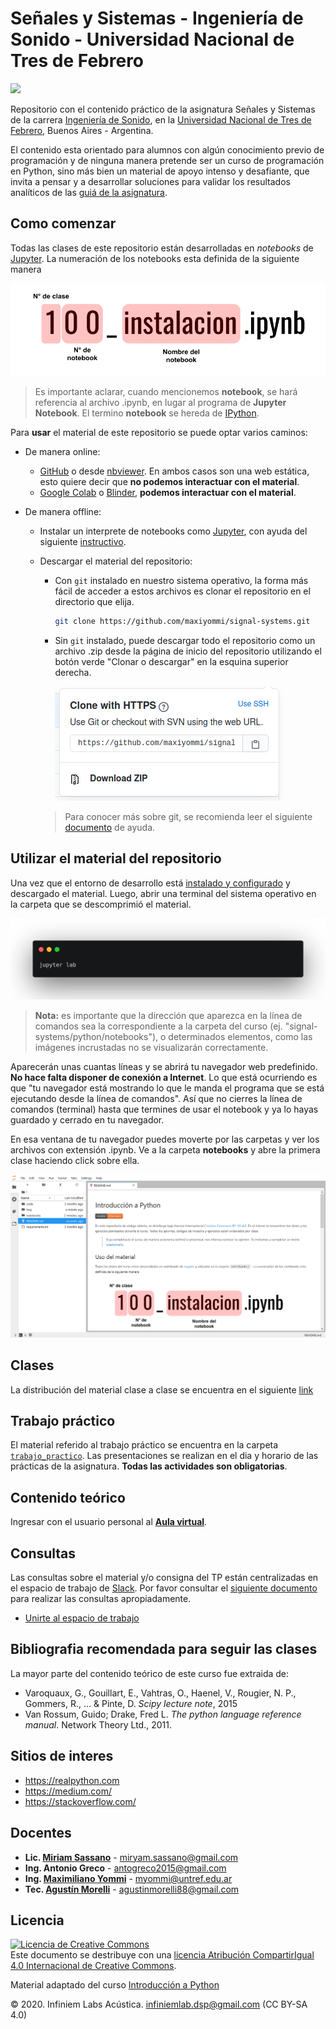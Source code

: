 # Señales y Sistemas - Ingeniería de Sonido - Universidad Nacional de Tres de Febrero 

<img src="LogoPractica.png" class="center" width="300"/>

Repositorio con el contenido práctico de la asignatura Señales y Sistemas de la carrera [Ingeniería de Sonido](https://www.untref.edu.ar/carrera/ingenieria-de-sonido), en la [Universidad Nacional de Tres de Febrero](https://www.untref.edu.ar), Buenos Aires - Argentina.

El contenido esta orientado para alumnos con algún conocimiento previo de programación y de ninguna manera pretende ser un curso de programación en Python, sino más bien un material de apoyo intenso y desafiante, que invita a pensar y a desarrollar soluciones para validar los resultados analíticos de las [guiá de la asignatura](guia_ejercicios.pdf).

## Como comenzar
Todas las clases de este repositorio están desarrolladas en *notebooks* de [Jupyter](https://jupyter.org/). La numeración de los notebooks esta definida de la siguiente manera

![](clases/img/notebook_indicador.png)

> Es importante aclarar, cuando mencionemos **notebook**, se hará referencia al archivo .ipynb, en lugar al programa de **Jupyter Notebook**. El termino **notebook** se hereda de [IPython](https://es.wikipedia.org/wiki/IPython).

Para **usar** el material de este repositorio se puede optar varios caminos:

* De manera online:
    * [GitHub](https://github.com/maxiyommi/signal-systems) o desde [nbviewer](https://nbviewer.jupyter.org/github/maxiyommi/signal-systems/tree/master/). En ambos casos son una web estática, esto quiere decir que **no podemos interactuar con el material**.
    * [Google Colab](https://colab.research.google.com/notebooks/intro.ipynb#recent=true) o [Blinder](https://mybinder.org/), **podemos interactuar con el material**.

* De manera offline:
    * Instalar un interprete de notebooks como [Jupyter](https://jupyter.org/), con ayuda del siguiente [instructivo](https://gist.github.com/maxiyommi/a21fa6af877d1e00f1498e60654e6c4a).
    
    * Descargar el material del repositorio:
        * Con `git` instalado en nuestro sistema operativo, la forma más fácil de acceder a estos archivos es clonar el repositorio en el directorio que elija.

            ``` bash
            git clone https://github.com/maxiyommi/signal-systems.git
            ```

        * Sin `git` instalado, puede descargar todo el repositorio como un archivo .zip desde la página de inicio del repositorio utilizando el botón verde "Clonar o descargar" en la esquina superior derecha.

            ![](clases/img/git_download.png)

        > Para conocer más sobre git, se recomienda leer el siguiente [documento](https://gist.github.com/maxiyommi/b5d2ef4c66f17870a92bc27f4afe71c2) de ayuda.


## Utilizar el material del repositorio
Una vez que el entorno de desarrollo está [instalado y configurado](https://gist.github.com/maxiyommi/a21fa6af877d1e00f1498e60654e6c4a) y descargado el material. Luego, abrir una terminal del sistema operativo en la carpeta que se descomprimió el material. 

![](terminal_jupyterlab.png)

> **Nota:** es importante que la dirección que aparezca en la línea de comandos sea la correspondiente a la carpeta del curso (ej. "signal-systems/python/notebooks"), o determinados elementos, como las imágenes incrustadas no se visualizarán correctamente.

Aparecerán unas cuantas líneas y se abrirá tu navegador web predefinido. **No hace falta disponer de conexión a Internet**. Lo que está ocurriendo es que "tu navegador está mostrando lo que le manda el programa que se está ejecutando desde la línea de comandos". Así que no cierres la línea de comandos (terminal) hasta que termines de usar el notebook y ya lo hayas guardado y cerrado en tu navegador.

En esa ventana de tu navegador puedes moverte por las carpetas y ver los archivos con extensión .ipynb. Ve a la carpeta **notebooks** y abre la primera clase haciendo click sobre ella. 

![](jupyterlab.png)

## Clases

La distribución del material clase a clase se encuentra en el siguiente [link](clases/README.md)

## Trabajo práctico
El material referido al trabajo práctico se encuentra en la carpeta [`trabajo_practico`](trabajo_practico/readme.md). Las presentaciones se realizan en el dia y horario de las prácticas de la asignatura. **Todas las actividades son obligatorias**.

## Contenido teórico
Ingresar con el usuario personal al [**Aula virtual**](https://presenciales.untref.edu.ar/acceso.cgi).

## Consultas
Las consultas sobre el material y/o consigna del TP están centralizadas en el espacio de trabajo de [Slack](https://slack.com/intl/es-ar/). Por favor consultar el [siguiente documento](https://github.com/maxiyommi/signal-systems/blob/master/reglas_slack.md) para realizar las consultas apropiadamente.
* [Unirte al espacio de trabajo](https://join.slack.com/t/senalesysistemas/shared_invite/zt-o44s05m8-Yhw_W10tEch6fBy~e8mo2w)

## Bibliografia recomendada para seguir las clases
La mayor parte del contenido teórico de este curso fue extraida de: 

* Varoquaux, G., Gouillart, E., Vahtras, O., Haenel, V., Rougier, N. P., Gommers, R., ... & Pinte, D. *Scipy lecture note*, 2015
* Van Rossum, Guido; Drake, Fred L. *The python language reference manual*. Network Theory Ltd., 2011.

## Sitios de interes
* https://realpython.com
* https://medium.com/
* https://stackoverflow.com/

## Docentes
* **Lic. [Miriam Sassano](https://www.linkedin.com/in/miryam-patricia-sassano-7878189)** - miryam.sassano@gmail.com
* **Ing. Antonio Greco** - antogreco2015@gmail.com
* **Ing. [Maximiliano Yommi](https://www.linkedin.com/in/myommi)** - myommi@untref.edu.ar
* **Tec. [Agustín Morelli](https://www.linkedin.com/in/agustin-morelli-443849a3)** - agustinmorelli88@gmail.com

## Licencia
<a rel="license" href="http://creativecommons.org/licenses/by-sa/4.0/"><img alt="Licencia de Creative Commons" style="border-width:0" src="https://i.creativecommons.org/l/by-sa/4.0/88x31.png" /></a><br />Este documento se destribuye con una <a rel="license" href="http://creativecommons.org/licenses/by-sa/4.0/">licencia Atribución CompartirIgual 4.0 Internacional de Creative Commons</a>.

Material adaptado del curso [Introducción a Python](https://github.com/infiniemlabs-acustica/python_introduccion)

© 2020. Infiniem Labs Acústica. infiniemlab.dsp@gmail.com (CC BY-SA 4.0)
